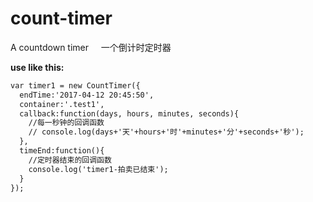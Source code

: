 # count-timer
A countdown timer    
一个倒计时定时器

**use like this:**

```html
var timer1 = new CountTimer({
  endTime:'2017-04-12 20:45:50',
  container:'.test1',
  callback:function(days, hours, minutes, seconds){
    //每一秒钟的回调函数
    // console.log(days+'天'+hours+'时'+minutes+'分'+seconds+'秒');
  },
  timeEnd:function(){
    //定时器结束的回调函数
    console.log('timer1-拍卖已结束');
  }
});
```

